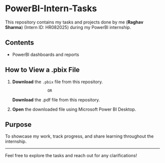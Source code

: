 # PowerBI-Intern-Tasks

This repository contains my tasks and projects done by me (**Raghav Sharma**) (Intern ID: HR082025) during my PowerBI internship.

## Contents

- PowerBI dashboards and reports

## How to View a .pbix File

1. **Download** the `.pbix` file from this repository.

                       OR

   **Download** the .pdf file from this repository.

2. **Open** the downloaded file using Microsoft Power BI Desktop.

## Purpose

To showcase my work, track progress, and share learning throughout the internship.

---

Feel free to explore the tasks and reach out for any clarifications!
